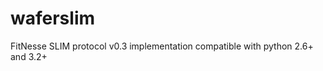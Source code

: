 waferslim
=========

FitNesse SLIM protocol v0.3 implementation compatible with python 2.6+ and 3.2+
